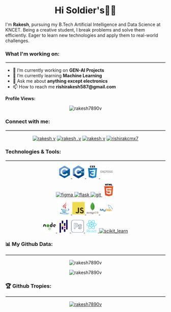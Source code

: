 <h1 align="center">Hi Soldier's👋🏻</h1>
<p align="left">I'm <b>Rakesh</b>, pursuing my B.Tech Artificial Intelligence and Data Science at KNCET. Being a creative student, I break problems and solve them efficiently. Eager to learn new technologies and apply them to real-world challenges.</p>

<h3 align="left">What I'm working on:</h3>
<hr style="border: 0.5px solid lightgray;">
<ul>
  <li>🔭 I’m currently working on <strong>GEN-AI Projects</strong></li>
  <li>🌱 I’m currently learning <strong>Machine Learning</strong></li>
  <li>💬 Ask me about <strong>anything except electronics</strong></li>
  <li>📫 How to reach me <strong>rishirakesh587@gmail.com</strong></li>
</ul>

<b align="center">Profile Views:</b>
<p align="center"><img src="https://komarev.com/ghpvc/?username=rakesh7890v&label=Profile%20views&color=ff69b4&style=for-the-badge" alt="rakesh7890v" /></p>

<h3 align="left">Connect with me:</h3>
<hr style="border: 0.5px solid lightgray;">
<p align="center">
  <a href="https://linkedin.com/in/rakesh v" target="_blank"><img align="center" src="https://raw.githubusercontent.com/rahuldkjain/github-profile-readme-generator/master/src/images/icons/Social/linked-in-alt.svg" alt="rakesh v" height="30" width="40" /></a>
  <a href="https://www.hackerrank.com/rakesh .v" target="_blank"><img align="center" src="https://raw.githubusercontent.com/rahuldkjain/github-profile-readme-generator/master/src/images/icons/Social/hackerrank.svg" alt="rakesh .v" height="30" width="40" /></a>
  <a href="https://www.leetcode.com/rakesh v" target="_blank"><img align="center" src="https://raw.githubusercontent.com/rahuldkjain/github-profile-readme-generator/master/src/images/icons/Social/leet-code.svg" alt="rakesh v" height="30" width="40" /></a>
  <a href="https://auth.geeksforgeeks.org/user/rishirakcmx7" target="_blank"><img align="center" src="https://raw.githubusercontent.com/rahuldkjain/github-profile-readme-generator/master/src/images/icons/Social/geeks-for-geeks.svg" alt="rishirakcmx7" height="30" width="40" /></a>
</p>

<h3 align="left">Technologies & Tools:</h3>
<hr style="border: 0.5px solid lightgray;">
<p align="center"> 
  <a href="https://www.cprogramming.com/" target="_blank" rel="noreferrer"> 
    <img src="https://raw.githubusercontent.com/devicons/devicon/master/icons/c/c-original.svg" alt="c" width="40" height="40"/> 
  </a> 
  <a href="https://www.w3schools.com/cpp/" target="_blank" rel="noreferrer"> 
    <img src="https://raw.githubusercontent.com/devicons/devicon/master/icons/cplusplus/cplusplus-original.svg" alt="cplusplus" width="40" height="40"/> 
  </a> 
  <a href="https://www.w3schools.com/css/" target="_blank" rel="noreferrer"> 
    <img src="https://raw.githubusercontent.com/devicons/devicon/master/icons/css3/css3-original-wordmark.svg" alt="css3" width="40" height="40"/> 
  </a> 
  <a href="https://expressjs.com" target="_blank" rel="noreferrer"> 
    <img src="https://raw.githubusercontent.com/devicons/devicon/master/icons/express/express-original-wordmark.svg" alt="express" width="40" height="40"/> 
  </a> 
</p>
<p align="center">
  <a href="https://www.figma.com/" target="_blank" rel="noreferrer"> 
    <img src="https://www.vectorlogo.zone/logos/figma/figma-icon.svg" alt="figma" width="40" height="40"/> 
  </a> 
  <a href="https://flask.palletsprojects.com/" target="_blank" rel="noreferrer"> 
    <img src="https://www.vectorlogo.zone/logos/pocoo_flask/pocoo_flask-icon.svg" alt="flask" width="40" height="40"/> 
  </a> 
  <a href="https://git-scm.com/" target="_blank" rel="noreferrer"> 
    <img src="https://www.vectorlogo.zone/logos/git-scm/git-scm-icon.svg" alt="git" width="40" height="40"/> 
  </a> 
  <a href="https://www.w3.org/html/" target="_blank" rel="noreferrer"> 
    <img src="https://raw.githubusercontent.com/devicons/devicon/master/icons/html5/html5-original-wordmark.svg" alt="html5" width="40" height="40"/> 
  </a> 
</p>
<p align="center">
  <a href="https://www.java.com" target="_blank" rel="noreferrer"> 
    <img src="https://raw.githubusercontent.com/devicons/devicon/master/icons/java/java-original.svg" alt="java" width="40" height="40"/> 
  </a> 
  <a href="https://developer.mozilla.org/en-US/docs/Web/JavaScript" target="_blank" rel="noreferrer"> 
    <img src="https://raw.githubusercontent.com/devicons/devicon/master/icons/javascript/javascript-original.svg" alt="javascript" width="40" height="40"/> 
  </a> 
  <a href="https://www.mongodb.com/" target="_blank" rel="noreferrer"> 
    <img src="https://raw.githubusercontent.com/devicons/devicon/master/icons/mongodb/mongodb-original-wordmark.svg" alt="mongodb" width="40" height="40"/> 
  </a> 
  <a href="https://www.mysql.com/" target="_blank" rel="noreferrer"> 
    <img src="https://raw.githubusercontent.com/devicons/devicon/master/icons/mysql/mysql-original-wordmark.svg" alt="mysql" width="40" height="40"/> 
  </a> 
</p>
<p align="center">
  <a href="https://nodejs.org" target="_blank" rel="noreferrer"> 
    <img src="https://raw.githubusercontent.com/devicons/devicon/master/icons/nodejs/nodejs-original-wordmark.svg" alt="nodejs" width="40" height="40"/> 
  </a> 
  <a href="https://pandas.pydata.org/" target="_blank" rel="noreferrer"> 
      <img src="https://raw.githubusercontent.com/devicons/devicon/2ae2a900d2f041da66e950e4d48052658d850630/icons/pandas/pandas-original.svg" alt="pandas" width="40" height="40"/> 
  </a> 
  <a href="https://www.photoshop.com/en" target="_blank" rel="noreferrer"> 
    <img src="https://raw.githubusercontent.com/devicons/devicon/master/icons/photoshop/photoshop-line.svg" alt="photoshop" width="40" height="40"/> 
  </a> 
  <a href="https://reactjs.org/" target="_blank" rel="noreferrer"> 
    <img src="https://raw.githubusercontent.com/devicons/devicon/master/icons/react/react-original-wordmark.svg" alt="react" width="40" height="40"/> 
  </a> 
  <a href="https://scikit-learn.org/" target="_blank" rel="noreferrer"> 
    <img src="https://upload.wikimedia.org/wikipedia/commons/0/05/Scikit_learn_logo_small.svg" alt="scikit_learn" width="40" height="40"/> 
  </a> 
</p>

<h3 align="left">📊 My Github Data:</h3>
<hr style="border: 0.5px solid lightgray;">
<p align="center">
  <img src="https://github-readme-stats.vercel.app/api/top-langs?username=rakesh7890v&show_icons=true&locale=en&layout=compact" alt="rakesh7890v" />
</p>

<p align="center">
  <img src="https://github-readme-stats.vercel.app/api?username=rakesh7890v&show_icons=true&locale=en" alt="rakesh7890v" />
</p>

<h3>🏆 Github Tropies:</h3>
<hr style="border: 0.5px solid lightgray;">
<p align="center">
  <a href="https://github.com/ryo-ma/github-profile-trophy">
    <img src="https://github-profile-trophy.vercel.app/?username=rakesh7890v&row=2&column=4" alt="rakesh7890v" />
  </a>
</p>

